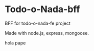 # Todo-o-Nada-bff

BFF for todo-o-nada-fe project

Made with node.js, express, mongoose.

hola pape
